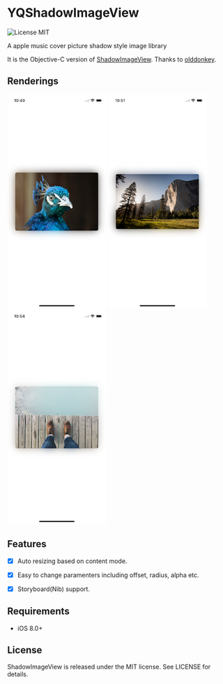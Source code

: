 # YQShadowImageView

![License MIT](https://img.shields.io/badge/License-MIT-lightgrey.svg) 

A apple music cover picture shadow style image library

It is the Objective-C version of [ShadowImageView](https://github.com/olddonkey/ShadowImageView).
Thanks to [olddonkey](https://github.com/olddonkey).


## Renderings

![Bird](Screenshots/Bird.png) ![Mountain](Screenshots/Mountain.png) ![Stand](Screenshots/Stand.png)


## Features

- [x] Auto resizing based on content mode.
- [x] Easy to change paramenters including offset, radius, alpha etc.
- [x] Storyboard(Nib) support.


## Requirements

- iOS 8.0+


## License

ShadowImageView is released under the MIT license. See LICENSE for details.



